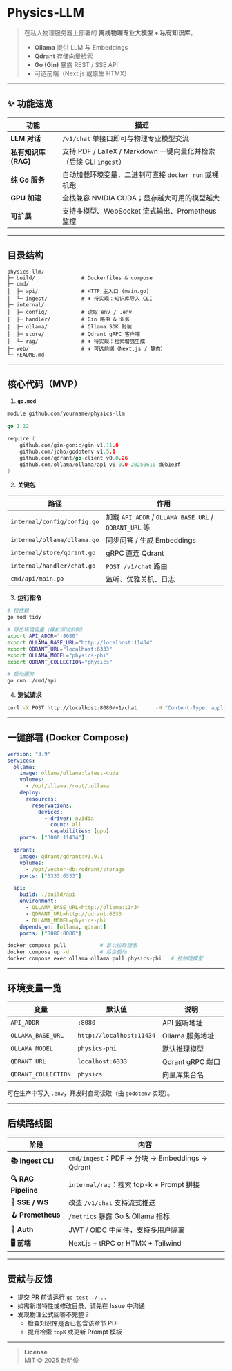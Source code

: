 # Physics-LLM

> 在私人物理服务器上部署的 **离线物理专业大模型 + 私有知识库**。  
> - **Ollama** 提供 LLM 与 Embeddings  
> - **Qdrant** 存储向量检索  
> - **Go (Gin)** 暴露 REST / SSE API  
> - 可选前端（Next.js 或原生 HTMX）

---

## ✨ 功能速览

| 功能 | 描述 |
|------|------|
| **LLM 对话** | `/v1/chat` 单接口即可与物理专业模型交流 |
| **私有知识库 (RAG)** | 支持 PDF / LaTeX / Markdown 一键向量化并检索（后续 CLI `ingest`） |
| **纯 Go 服务** | 自动加载环境变量，二进制可直接 `docker run` 或裸机跑 |
| **GPU 加速** | 全栈兼容 NVIDIA CUDA；显存越大可用的模型越大 |
| **可扩展** | 支持多模型、WebSocket 流式输出、Prometheus 监控 |

---

## 目录结构

```
physics-llm/
├─ build/               # Dockerfiles & compose
├─ cmd/
│  ├─ api/              # HTTP 主入口 (main.go)
│  └─ ingest/           # ⬆️ 待实现：知识库导入 CLI
├─ internal/
│  ├─ config/           # 读取 env / .env
│  ├─ handler/          # Gin 路由 & 业务
│  ├─ ollama/           # Ollama SDK 封装
│  ├─ store/            # Qdrant gRPC 客户端
│  └─ rag/              # ⬆️ 待实现：检索增强生成
├─ web/                 # ⬆️ 可选前端（Next.js / 静态）
└─ README.md
```

---

## 核心代码（MVP）

1. **`go.mod`**

```go
module github.com/yourname/physics-llm

go 1.22

require (
    github.com/gin-gonic/gin v1.11.0
    github.com/joho/godotenv v1.5.1
    github.com/qdrant/go-client v0.0.26
    github.com/ollama/ollama/api v0.0.0-20250610-d0b1e3f
)
```

2. **关键包**

| 路径 | 作用 |
|------|------|
| `internal/config/config.go` | 加载 `API_ADDR` / `OLLAMA_BASE_URL` / `QDRANT_URL` 等 |
| `internal/ollama/ollama.go` | 同步问答 / 生成 Embeddings |
| `internal/store/qdrant.go`  | gRPC 直连 Qdrant |
| `internal/handler/chat.go`  | `POST /v1/chat` 路由 |
| `cmd/api/main.go`           | 监听、优雅关机、日志 |

3. **运行指令**

```bash
# 拉依赖
go mod tidy

# 导出环境变量（裸机调试示例）
export API_ADDR=":8080"
export OLLAMA_BASE_URL="http://localhost:11434"
export QDRANT_URL="localhost:6333"
export OLLAMA_MODEL="physics-phi"
export QDRANT_COLLECTION="physics"

# 启动服务
go run ./cmd/api
```

4. **测试请求**

```bash
curl -X POST http://localhost:8080/v1/chat      -H "Content-Type: application/json"      -d '{"query":"请解释玻色–爱因斯坦凝聚"}'
```

---

## 一键部署 (Docker Compose)

```yaml
version: "3.9"
services:
  ollama:
    image: ollama/ollama:latest-cuda
    volumes:
      - /opt/ollama:/root/.ollama
    deploy:
      resources:
        reservations:
          devices:
            - driver: nvidia
              count: all
              capabilities: [gpu]
    ports: ["3000:11434"]

  qdrant:
    image: qdrant/qdrant:v1.9.1
    volumes:
      - /opt/vector-db:/qdrant/storage
    ports: ["6333:6333"]

  api:
    build: ./build/api
    environment:
      - OLLAMA_BASE_URL=http://ollama:11434
      - QDRANT_URL=http://qdrant:6333
      - OLLAMA_MODEL=physics-phi
    depends_on: [ollama, qdrant]
    ports: ["8080:8080"]
```

```bash
docker compose pull           # 首次拉取镜像
docker compose up -d          # 后台启动
docker compose exec ollama ollama pull physics-phi   # 拉物理模型
```

---

## 环境变量一览

| 变量 | 默认值 | 说明 |
|------|--------|------|
| `API_ADDR` | `:8080` | API 监听地址 |
| `OLLAMA_BASE_URL` | `http://localhost:11434` | Ollama 服务地址 |
| `OLLAMA_MODEL` | `physics-phi` | 默认推理模型 |
| `QDRANT_URL` | `localhost:6333` | Qdrant gRPC 端口 |
| `QDRANT_COLLECTION` | `physics` | 向量库集合名 |

可在生产中写入 `.env`，开发时自动读取（由 `godotenv` 实现）。

---

## 后续路线图

| 阶段 | 内容 |
|------|------|
| **📚 Ingest CLI** | `cmd/ingest`：PDF → 分块 → Embeddings → Qdrant |
| **🔍 RAG Pipeline** | `internal/rag`：搜索 top-k + Prompt 拼接 |
| **🚰 SSE / WS** | 改造 `/v1/chat` 支持流式推送 |
| **🪝 Prometheus** | `/metrics` 暴露 Go & Ollama 指标 |
| **🔐 Auth** | JWT / OIDC 中间件，支持多用户隔离 |
| **🖥️ 前端** | Next.js + tRPC or HTMX + Tailwind |

---

## 贡献与反馈

- 提交 PR 前请运行 `go test ./...`  
- 如需新增特性或修改目录，请先在 Issue 中沟通  
- 发现物理公式回答不完整？  
  - 检查知识库是否已包含该章节 PDF  
  - 提升检索 `topK` 或更新 Prompt 模板  

---

> **License**  
> MIT © 2025 赵明俊
